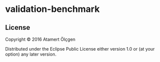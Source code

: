 # validation-benchmark

## License

Copyright © 2016 Atamert Ölçgen

Distributed under the Eclipse Public License either version 1.0 or (at
your option) any later version.
